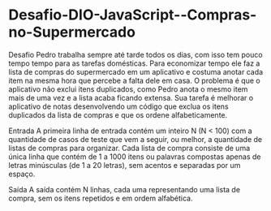 # Desafio-DIO-JavaScript--Compras-no-Supermercado
Desafio  Pedro trabalha sempre até tarde todos os dias, com isso tem pouco tempo tempo   para as tarefas domésticas. Para economizar tempo ele faz a lista de compras do   supermercado em um aplicativo e costuma anotar cada item na mesma hora que percebe   a falta dele em casa.  O problema é que o aplicativo não exclui itens duplicados, como Pedro anota o   mesmo item mais de uma vez e a lista acaba ficando extensa. Sua tarefa é melhorar   o aplicativo de notas desenvolvendo um código que exclua os itens duplicados da lista   de compras e que os ordene alfabeticamente.  

Entrada  A primeira linha de entrada contém um inteiro N (N &lt; 100) com a quantidade de   casos de teste que vem a seguir, ou melhor, a quantidade de listas de compras para   organizar. Cada lista de compra consiste de uma única linha que contém de 1 a 1000   itens ou palavras compostas apenas de letras minúsculas (de 1 a 20 letras), sem acentos   e separadas por um espaço.  

Saída  A saída contém N linhas, cada uma representando uma lista de compra, sem os itens   repetidos e em ordem alfabética.
